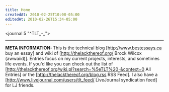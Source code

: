 ```yaml
---
title: Home
createdAt: 2010-02-25T10:08-05:00
editedAt: 2010-02-26T15:34-05:00
---
```


<journal 5 "^TLT_-_">

----

<b>META INFORMATION:</b> This is the technical blog [http://www.bestessays.ca buy an essay]  and wiki of [http://thelackthereof.org/ Brock Wilcox (awwaiid)]. Entries focus on my current projects, interests, and sometimes life events. If you'd like you can check out the list of [http://thelackthereof.org/wiki.pl?search=%5eTLT%20-&context=0 All Entries] or the [http://thelackthereof.org/blog.rss RSS Feed]. I also have a [http://www.livejournal.com/users/tlt_feed/ LiveJournal syndication feed] for LJ friends.

